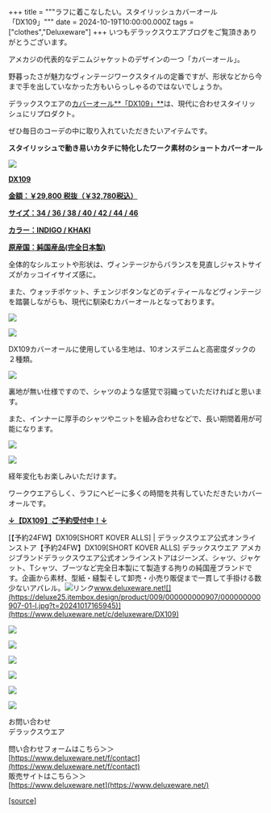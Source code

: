 +++
title = """ラフに着こなしたい。スタイリッシュカバーオール「DX109」"""
date = 2024-10-19T10:00:00.000Z
tags = ["clothes","Deluxeware"]
+++
いつもデラックスウエアブログをご覧頂きありがとうございます。

アメカジの代表的なデニムジャケットのデザインの一つ「カバーオール」。

野暮ったさが魅力なヴィンテージワークスタイルの定番ですが、形状などから今まで手を出していなかった方もいらっしゃるのではないでしょうか。

デラックスウエアの[カバーオール**「DX109」**](https://www.deluxeware.net/c/deluxeware/DX109)は、現代に合わせスタイリッシュにリプロダクト。

ぜひ毎日のコーデの中に取り入れていただきたいアイテムです。

**スタイリッシュで動き易いカタチに特化したワーク素材のショートカバーオール**

[![](https://stat.ameba.jp/user_images/20241019/12/deluxeware/23/94/j/o0800100015499690658.jpg)](https://www.deluxeware.net/c/deluxeware/DX109)

**[DX109](https://www.deluxeware.net/c/deluxeware/DX109)**

**[金額：￥29,800 税抜（￥32,780税込）](https://www.deluxeware.net/c/deluxeware/DX109)**

**[サイズ：34 / 36 / 38 / 40 / 42 / 44 / 46](https://www.deluxeware.net/c/deluxeware/DX109)**

**[カラー：INDIGO / KHAKI](https://www.deluxeware.net/c/deluxeware/DX109)**

**[原産国：純国産品(完全日本製)](https://www.deluxeware.net/c/deluxeware/DX109)**

全体的なシルエットや形状は、ヴィンテージからバランスを見直しジャストサイズがカッコイイサイズ感に。

また、ウォッチポケット、チェンジボタンなどのディティールなどヴィンテージを踏襲しながらも、現代に馴染むカバーオールとなっております。

[![](https://stat.ameba.jp/user_images/20241019/12/deluxeware/86/b4/j/o0800080015499698253.jpg)](https://stat.ameba.jp/user_images/20241019/12/deluxeware/86/b4/j/o0800080015499698253.jpg)

[![](https://stat.ameba.jp/user_images/20241019/12/deluxeware/d7/3b/j/o0800080015499698368.jpg)](https://stat.ameba.jp/user_images/20241019/12/deluxeware/d7/3b/j/o0800080015499698368.jpg)

DX109カバーオールに使用している生地は、10オンスデニムと高密度ダックの２種類。

[![](https://stat.ameba.jp/user_images/20241019/13/deluxeware/db/23/j/o0800080015499701411.jpg)](https://stat.ameba.jp/user_images/20241019/13/deluxeware/db/23/j/o0800080015499701411.jpg)

裏地が無い仕様ですので、シャツのような感覚で羽織っていただければと思います。

また、インナーに厚手のシャツやニットを組み合わせなどで、長い期間着用が可能になります。

[![](https://stat.ameba.jp/user_images/20241003/11/deluxeware/00/d6/j/o0800080015493525376.jpg)](https://stat.ameba.jp/user_images/20241003/11/deluxeware/00/d6/j/o0800080015493525376.jpg)

[![](https://stat.ameba.jp/user_images/20241003/11/deluxeware/45/68/j/o0800080015493525302.jpg)](https://stat.ameba.jp/user_images/20241003/11/deluxeware/45/68/j/o0800080015493525302.jpg)

経年変化もお楽しみいただけます。

ワークウエアらしく、ラフにヘビーに多くの時間を共有していただきたいカバーオールです。

**[↓【DX109】ご予約受付中！↓](https://www.deluxeware.net/c/deluxeware/DX109)**

[【予約24FW】DX109\[SHORT KOVER ALLS\] | デラックスウエア公式オンラインストア【予約24FW】DX109\[SHORT KOVER ALLS\] デラックスウエア アメカジブランドデラックスウエア公式オンラインストアはジーンズ、シャツ、ジャケット、Tシャツ、ブーツなど完全日本製にて製造する拘りの純国産ブランドです。企画から素材、型紙・縫製そして卸売・小売り販促まで一貫して手掛ける数少ないアパレル。![リンク](https://c.stat100.ameba.jp/ameblo/symbols/v3.20.0/svg/gray/editor_link.svg)www.deluxeware.net![](https://deluxe25.itembox.design/product/009/000000000907/000000000907-01-l.jpg?t=20241017165945)](https://www.deluxeware.net/c/deluxeware/DX109)

[![](https://stat.ameba.jp/user_images/20241016/14/deluxeware/bc/37/j/o0930015015498595508.jpg?caw=800)](https://www.deluxeware.net/c/tokusyu)

[![](https://stat.ameba.jp/user_images/20241007/16/deluxeware/df/96/j/o0800026015495163803.jpg?caw=800)](https://www.deluxeware.net/)

[![](https://stat.ameba.jp/user_images/20240614/12/deluxeware/fb/b4/j/o0800026015451324172.jpg?caw=800)](https://www.deluxeware.net/c/2024FWreserveall)

[![](https://stat.ameba.jp/user_images/20240315/15/deluxeware/04/7f/j/o0800026015413271803.jpg?caw=800)](https://www.instagram.com/deluxeware/?hl=ja)

[![](https://stat.ameba.jp/user_images/20220415/12/deluxeware/3b/ce/j/o0800026015103175481.jpg?caw=800)](https://www.deluxeware.net/f/headstore)

[![](https://stat.ameba.jp/user_images/20220415/12/deluxeware/d7/c6/j/o0800026015103175487.jpg?caw=800)](https://www.deluxeware.net/)

お問い合わせ  
デラックスウエア

問い合わせフォームはこちら＞＞  
[https://www.deluxeware.net/f/contact](https://www.deluxeware.net/f/contact)  
販売サイトはこちら＞＞  
[https://www.deluxeware.net](https://www.deluxeware.net/)

[[source]](https://ameblo.jp/deluxeware/entry-12871836624.html)
